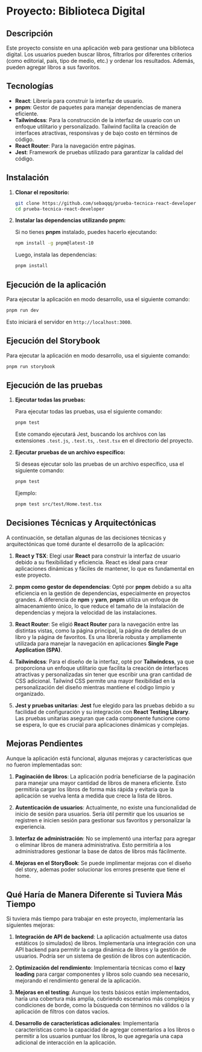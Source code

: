 # Proyecto: Biblioteca Digital

## Descripción

Este proyecto consiste en una aplicación web para gestionar una biblioteca digital. Los usuarios pueden buscar libros, filtrarlos por diferentes criterios (como editorial, país, tipo de medio, etc.) y ordenar los resultados. Además, pueden agregar libros a sus favoritos.

## Tecnologías

- **React**: Librería para construir la interfaz de usuario.
- **pnpm**: Gestor de paquetes para manejar dependencias de manera eficiente.
- **Tailwindcss**: Para la construcción de la interfaz de usuario con un enfoque utilitario y personalizado. Tailwind facilita la creación de interfaces atractivas, responsivas y de bajo costo en términos de código.
- **React Router**: Para la navegación entre páginas.
- **Jest**: Framework de pruebas utilizado para garantizar la calidad del código.

## Instalación

1. **Clonar el repositorio:**

   ```bash
   git clone https://github.com/sebaqqq/prueba-tecnica-react-developer.git
   cd prueba-tecnica-react-developer
   ```

2. **Instalar las dependencias utilizando pnpm:**

   Si no tienes **pnpm** instalado, puedes hacerlo ejecutando:

   ```bash
   npm install -g pnpm@latest-10
   ```

   Luego, instala las dependencias:

   ```bash
   pnpm install
   ```

## Ejecución de la aplicación

Para ejecutar la aplicación en modo desarrollo, usa el siguiente comando:

```bash
pnpm run dev
```

Esto iniciará el servidor en `http://localhost:3000`.

## Ejecución del Storybook

Para ejecutar la aplicación en modo desarrollo, usa el siguiente comando:

```bash
pnpm run storybook
```

## Ejecución de las pruebas

1. **Ejecutar todas las pruebas:**

   Para ejecutar todas las pruebas, usa el siguiente comando:

   ```bash
   pnpm test
   ```

   Este comando ejecutará Jest, buscando los archivos con las extensiones `.test.js`, `.test.ts`, `.test.tsx` en el directorio del proyecto.

2. **Ejecutar pruebas de un archivo específico:**

   Si deseas ejecutar solo las pruebas de un archivo específico, usa el siguiente comando:

   ```bash
   pnpm test
   ```

   Ejemplo:

   ```bash
   pnpm test src/test/Home.test.tsx
   ```

## Decisiones Técnicas y Arquitectónicas

A continuación, se detallan algunas de las decisiones técnicas y arquitectónicas que tomé durante el desarrollo de la aplicación:

1. **React y TSX**: Elegí usar **React** para construir la interfaz de usuario debido a su flexibilidad y eficiencia. React es ideal para crear aplicaciones dinámicas y fáciles de mantener, lo que es fundamental en este proyecto.

2. **pnpm como gestor de dependencias**: Opté por **pnpm** debido a su alta eficiencia en la gestión de dependencias, especialmente en proyectos grandes. A diferencia de **npm** y **yarn**, **pnpm** utiliza un enfoque de almacenamiento único, lo que reduce el tamaño de la instalación de dependencias y mejora la velocidad de las instalaciones.

3. **React Router**: Se eligió **React Router** para la navegación entre las distintas vistas, como la página principal, la página de detalles de un libro y la página de favoritos. Es una librería robusta y ampliamente utilizada para manejar la navegación en aplicaciones **Single Page Application (SPA)**.

4. **Tailwindcss**: Para el diseño de la interfaz, opté por **Tailwindcss**, ya que proporciona un enfoque utilitario que facilita la creación de interfaces atractivas y personalizadas sin tener que escribir una gran cantidad de CSS adicional. Tailwind CSS permite una mayor flexibilidad en la personalización del diseño mientras mantiene el código limpio y organizado.

5. **Jest y pruebas unitarias**: **Jest** fue elegido para las pruebas debido a su facilidad de configuración y su integración con **React Testing Library**. Las pruebas unitarias aseguran que cada componente funcione como se espera, lo que es crucial para aplicaciones dinámicas y complejas.

## Mejoras Pendientes

Aunque la aplicación está funcional, algunas mejoras y características que no fueron implementadas son:

1. **Paginación de libros**: La aplicación podría beneficiarse de la paginación para manejar una mayor cantidad de libros de manera eficiente. Esto permitiría cargar los libros de forma más rápida y evitaría que la aplicación se vuelva lenta a medida que crece la lista de libros.

2. **Autenticación de usuarios**: Actualmente, no existe una funcionalidad de inicio de sesión para usuarios. Sería útil permitir que los usuarios se registren e inicien sesión para gestionar sus favoritos y personalizar la experiencia.

3. **Interfaz de administración**: No se implementó una interfaz para agregar o eliminar libros de manera administrativa. Esto permitiría a los administradores gestionar la base de datos de libros más fácilmente.

4. **Mejoras en el StoryBook**: Se puede implimentar mejoras con el diseño del story, ademas poder solucionar los errores presente que tiene el home.

## Qué Haría de Manera Diferente si Tuviera Más Tiempo

Si tuviera más tiempo para trabajar en este proyecto, implementaría las siguientes mejoras:

1. **Integración de API de backend**: La aplicación actualmente usa datos estáticos (o simulados) de libros. Implementaría una integración con una API backend para permitir la carga dinámica de libros y la gestión de usuarios. Podría ser un sistema de gestión de libros con autenticación.

2. **Optimización del rendimiento**: Implementaría técnicas como el **lazy loading** para cargar componentes y libros solo cuando sea necesario, mejorando el rendimiento general de la aplicación.

3. **Mejoras en el testing**: Aunque los tests básicos están implementados, haría una cobertura más amplia, cubriendo escenarios más complejos y condiciones de borde, como la búsqueda con términos no válidos o la aplicación de filtros con datos vacíos.

4. **Desarrollo de características adicionales**: Implementaría características como la capacidad de agregar comentarios a los libros o permitir a los usuarios puntuar los libros, lo que agregaría una capa adicional de interacción en la aplicación.
